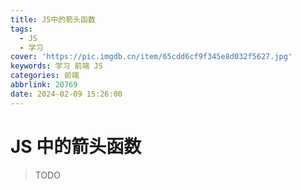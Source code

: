 ```yaml
---
title: JS中的箭头函数
tags:
  - JS
  - 学习
cover: 'https://pic.imgdb.cn/item/65cdd6cf9f345e8d032f5627.jpg'
keywords: 学习 前端 JS
categories: 前端
abbrlink: 20769
date: 2024-02-09 15:26:00
---
```


# JS 中的箭头函数

> TODO
